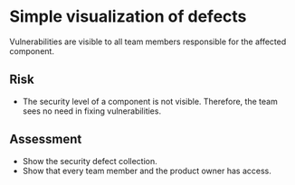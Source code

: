# Simple visualization of defects

Vulnerabilities are visible to all team members responsible for the affected component.

## Risk

- The security level of a component is not visible. Therefore, the team sees no need in fixing vulnerabilities.

## Assessment

- Show the security defect collection.
- Show that every team member and the product owner has access.

